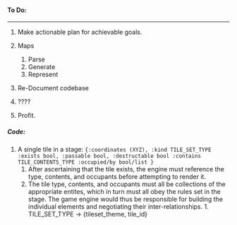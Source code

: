 #### To Do:
------
1. Make actionable plan for achievable goals.
2. Maps
    1. Parse
    2. Generate
    3. Represent

  3. Re-Document codebase
  4. ????
  5. Profit. 




##### Code:
1. A single tile in a stage:
`{:coordinates (XYZ), :kind TILE_SET_TYPE  :exists bool, :passable bool, :destructable bool :contains TILE_CONTENTS_TYPE :occupied/by bool/list }`
   1. After ascertaining that the tile exists,  the engine must reference the type, contents, and occupants before attempting to render it.
     1. The tile type, contents, and occupants must all be collections of the appropriate entites, which in turn must all obey the rules set in the stage.  The game engine would thus be responsible for building the individual elements and negotiating their inter-relationships.
       1.  TILE_SET_TYPE -> {tileset_theme, tile_id}   
